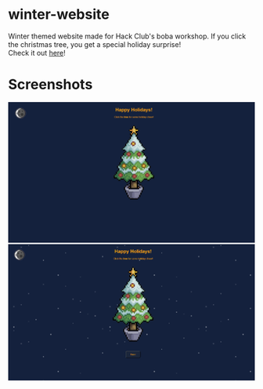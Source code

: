 # winter-website

Winter themed website made for Hack Club's boba workshop. If you click the christmas tree, you get a special holiday surprise!  
Check it out [here](https://thecashmoney.github.io/winter-website/index.html)!

# Screenshots
![Screenshot 1](https://github.com/thecashmoney/winter-website/blob/main/images/screenshot1.png?raw=true)
![Screenshot 2](https://github.com/thecashmoney/winter-website/blob/main/images/screenshot2.png?raw=true)
